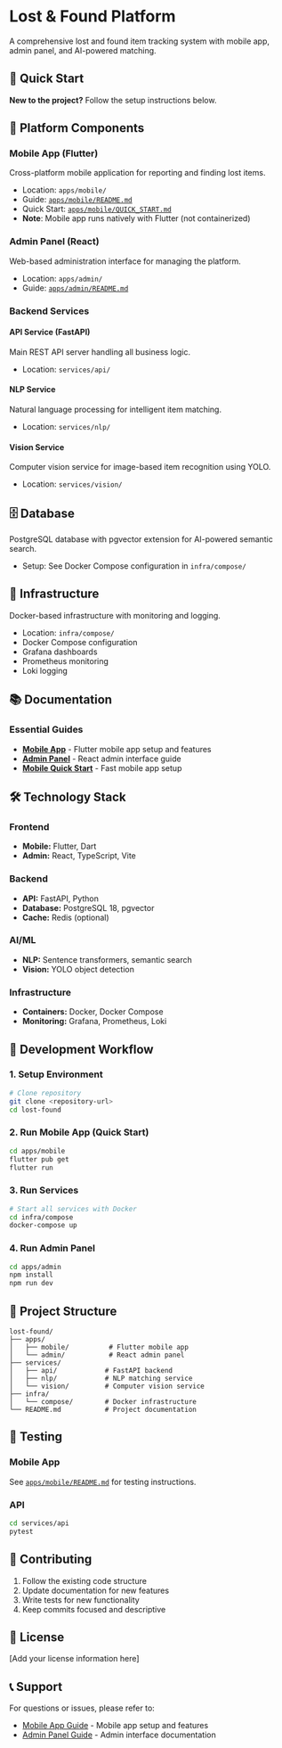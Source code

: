 # Lost & Found Platform

A comprehensive lost and found item tracking system with mobile app, admin panel, and AI-powered matching.

## 🚀 Quick Start

**New to the project?** Follow the setup instructions below.

## 📱 Platform Components

### Mobile App (Flutter)

Cross-platform mobile application for reporting and finding lost items.

- Location: `apps/mobile/`
- Guide: [`apps/mobile/README.md`](apps/mobile/README.md)
- Quick Start: [`apps/mobile/QUICK_START.md`](apps/mobile/QUICK_START.md)
- **Note**: Mobile app runs natively with Flutter (not containerized)

### Admin Panel (React)

Web-based administration interface for managing the platform.

- Location: `apps/admin/`
- Guide: [`apps/admin/README.md`](apps/admin/README.md)

### Backend Services

#### API Service (FastAPI)

Main REST API server handling all business logic.

- Location: `services/api/`

#### NLP Service

Natural language processing for intelligent item matching.

- Location: `services/nlp/`

#### Vision Service

Computer vision service for image-based item recognition using YOLO.

- Location: `services/vision/`

## 🗄️ Database

PostgreSQL database with pgvector extension for AI-powered semantic search.

- Setup: See Docker Compose configuration in `infra/compose/`

## 🐳 Infrastructure

Docker-based infrastructure with monitoring and logging.

- Location: `infra/compose/`
- Docker Compose configuration
- Grafana dashboards
- Prometheus monitoring
- Loki logging

## 📚 Documentation

### Essential Guides

- **[Mobile App](apps/mobile/README.md)** - Flutter mobile app setup and features
- **[Admin Panel](apps/admin/README.md)** - React admin interface guide
- **[Mobile Quick Start](apps/mobile/QUICK_START.md)** - Fast mobile app setup

## 🛠️ Technology Stack

### Frontend

- **Mobile:** Flutter, Dart
- **Admin:** React, TypeScript, Vite

### Backend

- **API:** FastAPI, Python
- **Database:** PostgreSQL 18, pgvector
- **Cache:** Redis (optional)

### AI/ML

- **NLP:** Sentence transformers, semantic search
- **Vision:** YOLO object detection

### Infrastructure

- **Containers:** Docker, Docker Compose
- **Monitoring:** Grafana, Prometheus, Loki

## 🚦 Development Workflow

### 1. Setup Environment

```bash
# Clone repository
git clone <repository-url>
cd lost-found
```

### 2. Run Mobile App (Quick Start)

```bash
cd apps/mobile
flutter pub get
flutter run
```

### 3. Run Services

```bash
# Start all services with Docker
cd infra/compose
docker-compose up
```

### 4. Run Admin Panel

```bash
cd apps/admin
npm install
npm run dev
```

## 📂 Project Structure

```
lost-found/
├── apps/
│   ├── mobile/          # Flutter mobile app
│   └── admin/           # React admin panel
├── services/
│   ├── api/            # FastAPI backend
│   ├── nlp/            # NLP matching service
│   └── vision/         # Computer vision service
├── infra/
│   └── compose/        # Docker infrastructure
└── README.md           # Project documentation

```

## 🧪 Testing

### Mobile App

See [`apps/mobile/README.md`](apps/mobile/README.md) for testing instructions.

### API

```bash
cd services/api
pytest
```

## 🤝 Contributing

1. Follow the existing code structure
2. Update documentation for new features
3. Write tests for new functionality
4. Keep commits focused and descriptive

## 📄 License

[Add your license information here]

## 📞 Support

For questions or issues, please refer to:

- [Mobile App Guide](apps/mobile/README.md) - Mobile app setup and features
- [Admin Panel Guide](apps/admin/README.md) - Admin interface documentation
